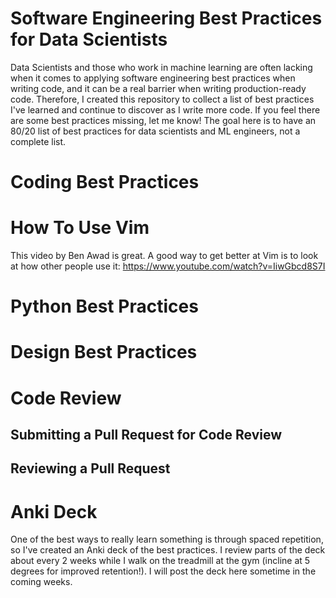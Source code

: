 # Software Engineering Best Practices for Data Scientists

Data Scientists and those who work in machine learning are often lacking when it comes to applying software engineering best practices when writing code, and it can be a real barrier when writing production-ready code. Therefore, I created this repository to collect a list of best practices I've learned and continue to discover as I write more code. If you feel there are some best practices missing, let me know! The goal here is to have an 80/20 list of best practices for data scientists and ML engineers, not a complete list.

# Coding Best Practices

# How To Use Vim

This video by Ben Awad is great. A good way to get better at Vim is to look at how other people use it: https://www.youtube.com/watch?v=IiwGbcd8S7I

# Python Best Practices

# Design Best Practices

# Code Review

## Submitting a Pull Request for Code Review

## Reviewing a Pull Request

# Anki Deck

One of the best ways to really learn something is through spaced repetition, so I've created an Anki deck of the best practices. I review parts of the deck about every 2 weeks while I walk on the treadmill at the gym (incline at 5 degrees for improved retention!). I will post the deck here sometime in the coming weeks.
